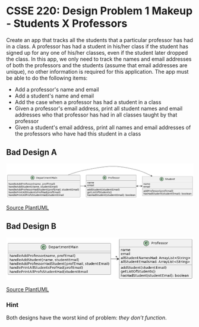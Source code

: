 # CSSE 220: Design Problem 1 Makeup - Students X Professors
Create an app that tracks all the students that a particular professor has had in a class.  A professor has had a student in his/her class if the student has signed up for any one of his/her classes, even if the student later dropped the class.  In this app, we only need to track the names and email addresses of both the professors and the students (assume that email addresses are unique), no other information is required for this application.  The app must be able to do the following items:

- Add a professor's name and email
- Add a student's name and email
- Add the case when a professor has had a student in a class
- Given a professor's email address, print all student names and email addresses who that professor has had in all classes taught by that professor
- Given a student's email address, print all names and email addresses of the professors who have had this student in a class

## Bad Design A
<img src="DP1_A.png" alt="Bad Design A" width="800"/>

[Source PlantUML](http://www.plantuml.com/plantuml/png/bP7HIiOm38Nl-nIv_0Lz0H7vVr3OXUB09uWsqqBQZgQx4j_TreLkQXMyMiA-St8EFKh6b1VFvfbH16veBhkdaE_H1NWp0F2AmJATh1rJd4WafaD0J-Smb_tMe-EpBzXZNcmnK4ZMJRcktO1Dqon_5Ox9XNnYLeLKbsAWoZvR6L51PVVMvjrezvPdhLtZrozzKdN2hTkFS2-KxvpaXqa9EMWE6R2lkeId69amR0cK--D-oxZr_TUTR-zxSGsgwVnfjqoRu6gdC4SATl7y0G00) 

## Bad Design B
<img src="DP1_B.png" alt="Bad Design B" width="800"/>

[Source PlantUML](http://www.plantuml.com/plantuml/png/TP7BIaD138RtynIXgohw0aLA3oYuy5Be4qGdhGVcKYRfGiHtDw53glPqTKwOx_yoFxDYmIQ7dC9xGcQufxtEcOeyurZWAm301vQOQ8XntUgMc6kR5ynq0tkT7pAEwUeFjf53L467-3XDSAvxHC-uyc9mtSOYGqezmMPHWIUdM6Eu1upzhGxVeNVt-nnhs_NjIqRP3_hI5prY5IrWQ0q_dqQMkuteijto1Fg6IwIX6BtwMTyTYV6lsqxml5SpuMHg0M-r9i9YfVuzvUroTZqxTGnXHINgm_y0) 

### Hint
Both designs have the worst kind of problem: *they don’t function*.